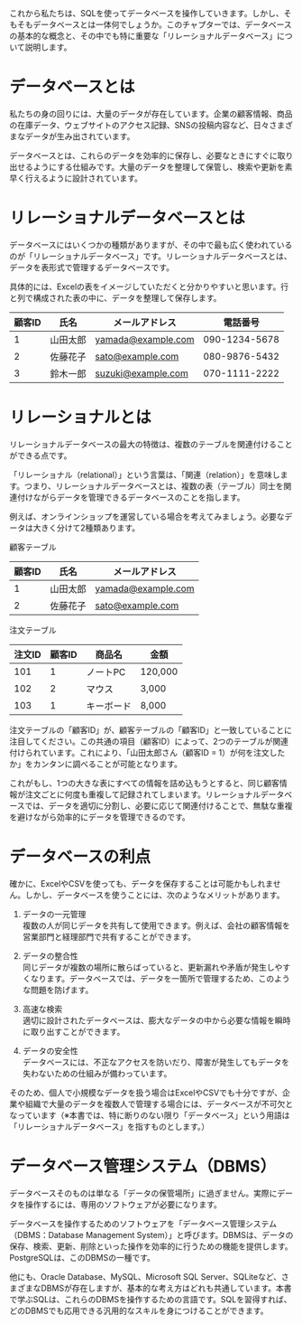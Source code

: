 これから私たちは、SQLを使ってデータベースを操作していきます。しかし、そもそもデータベースとは一体何でしょうか。このチャプターでは、データベースの基本的な概念と、その中でも特に重要な「リレーショナルデータベース」について説明します。

# データベースとは

私たちの身の回りには、大量のデータが存在しています。企業の顧客情報、商品の在庫データ、ウェブサイトのアクセス記録、SNSの投稿内容など、日々さまざまなデータが生み出されています。

データベースとは、これらのデータを効率的に保存し、必要なときにすぐに取り出せるようにする仕組みです。大量のデータを整理して保管し、検索や更新を素早く行えるように設計されています。

# リレーショナルデータベースとは

データベースにはいくつかの種類がありますが、その中で最も広く使われているのが「リレーショナルデータベース」です。リレーショナルデータベースとは、データを表形式で管理するデータベースです。

具体的には、Excelの表をイメージしていただくと分かりやすいと思います。行と列で構成された表の中に、データを整理して保存します。

| 顧客ID | 氏名 | メールアドレス | 電話番号 |
|--------|------|----------------|----------|
| 1 | 山田太郎 | yamada@example.com | 090-1234-5678 |
| 2 | 佐藤花子 | sato@example.com | 080-9876-5432 |
| 3 | 鈴木一郎 | suzuki@example.com | 070-1111-2222 |

# リレーショナルとは

リレーショナルデータベースの最大の特徴は、複数のテーブルを関連付けることができる点です。

「リレーショナル（relational）」という言葉は、「関連（relation）」を意味します。つまり、リレーショナルデータベースとは、複数の表（テーブル）同士を関連付けながらデータを管理できるデータベースのことを指します。

例えば、オンラインショップを運営している場合を考えてみましょう。必要なデータは大きく分けて2種類あります。

顧客テーブル

| 顧客ID | 氏名 | メールアドレス |
|--------|------|----------------|
| 1 | 山田太郎 | yamada@example.com |
| 2 | 佐藤花子 | sato@example.com |

注文テーブル

| 注文ID | 顧客ID | 商品名 | 金額 |
|--------|--------|--------|------|
| 101 | 1 | ノートPC | 120,000 |
| 102 | 2 | マウス | 3,000 |
| 103 | 1 | キーボード | 8,000 |

注文テーブルの「顧客ID」が、顧客テーブルの「顧客ID」と一致していることに注目してください。この共通の項目（顧客ID）によって、2つのテーブルが関連付けられています。これにより、「山田太郎さん（顧客ID = 1）が何を注文したか」をカンタンに調べることが可能となります。

これがもし、1つの大きな表にすべての情報を詰め込もうとすると、同じ顧客情報が注文ごとに何度も重複して記録されてしまいます。リレーショナルデータベースでは、データを適切に分割し、必要に応じて関連付けることで、無駄な重複を避けながら効率的にデータを管理できるのです。

# データベースの利点

確かに、ExcelやCSVを使っても、データを保存することは可能かもしれません。しかし、データベースを使うことには、次のようなメリットがあります。

1. データの一元管理<br>
複数の人が同じデータを共有して使用できます。例えば、会社の顧客情報を営業部門と経理部門で共有することができます。

2. データの整合性<br>
同じデータが複数の場所に散らばっていると、更新漏れや矛盾が発生しやすくなります。データベースでは、データを一箇所で管理するため、このような問題を防げます。

3. 高速な検索<br>
適切に設計されたデータベースは、膨大なデータの中から必要な情報を瞬時に取り出すことができます。

4. データの安全性<br>
データベースには、不正なアクセスを防いだり、障害が発生してもデータを失わないための仕組みが備わっています。

そのため、個人で小規模なデータを扱う場合はExcelやCSVでも十分ですが、企業や組織で大量のデータを複数人で管理する場合には、データベースが不可欠となっています（※本書では、特に断りのない限り「データベース」という用語は「リレーショナルデータベース」を指すものとします。）

# データベース管理システム（DBMS）

データベースそのものは単なる「データの保管場所」に過ぎません。実際にデータを操作するには、専用のソフトウェアが必要になります。

データベースを操作するためのソフトウェアを「データベース管理システム（DBMS：Database Management System）」と呼びます。DBMSは、データの保存、検索、更新、削除といった操作を効率的に行うための機能を提供します。PostgreSQLは、このDBMSの一種です。

他にも、Oracle Database、MySQL、Microsoft SQL Server、SQLiteなど、さまざまなDBMSが存在しますが、基本的な考え方はどれも共通しています。本書で学ぶSQLは、これらのDBMSを操作するための言語です。SQLを習得すれば、どのDBMSでも応用できる汎用的なスキルを身につけることができます。
